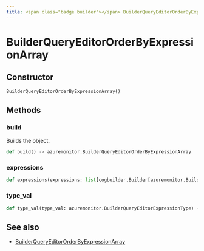 ```yaml
---
title: <span class="badge builder"></span> BuilderQueryEditorOrderByExpressionArray
---
```

# <span class="badge builder"></span> BuilderQueryEditorOrderByExpressionArray

## Constructor

```python
BuilderQueryEditorOrderByExpressionArray()
```
## Methods

### <span class="badge object-method"></span> build

Builds the object.

```python
def build() -> azuremonitor.BuilderQueryEditorOrderByExpressionArray
```

### <span class="badge object-method"></span> expressions

```python
def expressions(expressions: list[cogbuilder.Builder[azuremonitor.BuilderQueryEditorOrderByExpression]]) -> typing.Self
```

### <span class="badge object-method"></span> type_val

```python
def type_val(type_val: azuremonitor.BuilderQueryEditorExpressionType) -> typing.Self
```

## See also

 * <span class="badge object-type-class"></span> [BuilderQueryEditorOrderByExpressionArray](./object-BuilderQueryEditorOrderByExpressionArray.md)
